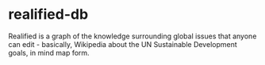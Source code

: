 # realified-db

Realified is a graph of the knowledge surrounding global issues that anyone can edit - basically, Wikipedia about the UN Sustainable Development goals, in mind map form.
